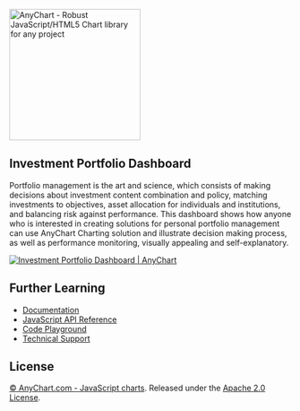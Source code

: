 [<img src="https://cdn.anychart.com/images/logo-transparent-segoe.png?2" width="234px" alt="AnyChart - Robust JavaScript/HTML5 Chart library for any project">](http://www.anychart.com)

## Investment Portfolio Dashboard
Portfolio management is the art and science, which consists of making decisions about investment content combination and policy, matching investments to objectives, asset allocation for individuals and institutions, and balancing risk against performance. This dashboard shows how anyone who is interested in creating solutions for personal portfolio management can use AnyChart Charting solution and illustrate decision making process, as well as performance monitoring, visually appealing and self-explanatory.

[<img src="http://static.anychart.com/images/github/investment-portfolio.png" alt="Investment Portfolio Dashboard | AnyChart">](http://anychart.com/solutions/investment-portfolio-dashboard/)

## Further Learning
* [Documentation](https://docs.anychart.com)
* [JavaScript API Reference](https://api.anychart.com)
* [Code Playground](https://playground.anychart.com)
* [Technical Support](https://anychart.com/support)

## License
[© AnyChart.com - JavaScript charts](http://www.anychart.com). Released under the [Apache 2.0 License](https://github.com/anychart-solutions/investment-portfolio-dashboard/blob/master/LICENSE).
